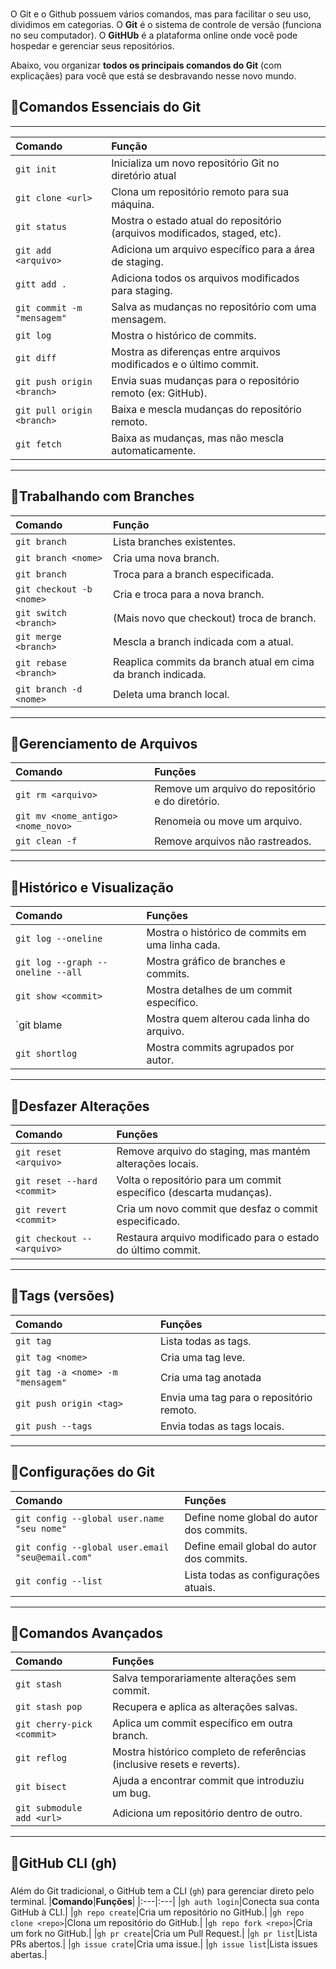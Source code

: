 ###
O Git e o Github possuem vários comandos, mas para facilitar o seu uso, dividimos em categorias.
O **Git** é o sistema de controle de versão (funciona no seu computador).
O **GitHUb** é a plataforma online onde você pode hospedar e gerenciar seus repositórios.

Abaixo, vou organizar **todos os principais comandos do Git** (com explicaçães) para você que está se desbravando nesse novo mundo.  

## 🔹Comandos Essenciais do Git

---
|**Comando**| **Função**|
:---|:---| 
|`git init`|Inicializa um novo repositório Git no diretório atual|
|`git clone <url>`|Clona um repositório remoto para sua máquina.|
|`git status`|Mostra o estado atual do repositório (arquivos modificados, staged, etc).|
|`git add <arquivo>`|Adiciona um arquivo específico para a área de staging.|
|`gitt add .`|Adiciona todos os arquivos modificados para staging.|
|`git commit -m "mensagem"`|Salva as mudanças no repositório com uma mensagem.|
|`git log`| Mostra o histórico de commits.|
|`git diff`|Mostra as diferenças entre arquivos modificados e o último commit.|
|`git push origin <branch>`|Envia suas mudanças para o repositório remoto (ex: GitHub).|
|`git pull origin <branch>`| Baixa e mescla mudanças do repositório remoto.|
|`git fetch`| Baixa as mudanças, mas não mescla automaticamente.|

---
## 🔹Trabalhando com Branches
|**Comando**|**Função**|
|:---|:---|
|`git branch`|Lista branches existentes.|
|`git branch <nome>`|Cria uma nova branch.|
|`git branch`|Troca para a branch especificada.|
|`git checkout -b <nome>`|Cria e troca para a nova branch.|
|`git switch <branch>`|(Mais novo que checkout) troca de branch.|
|`git merge <branch>`|Mescla a branch indicada com a atual.|
|`git rebase <branch>`|Reaplica commits da branch atual em cima da branch indicada.|
|`git branch -d <nome>`|Deleta uma branch local.|

---
## 🔹Gerenciamento de Arquivos
|**Comando**|**Funções**|
|:---|:---|
|`git rm <arquivo>`|Remove um arquivo do repositório e do diretório.|
|`git mv <nome_antigo> <nome_novo>`|Renomeia ou move um arquivo.|
|`git clean -f`|Remove arquivos não rastreados.|

---
## 🔹Histórico e Visualização
|**Comando**|**Funções**|
|:---|:---|
|`git log --oneline`|Mostra o histórico de commits em uma linha cada.|
|`git log --graph --oneline --all`|Mostra gráfico de branches e commits.|
|`git show <commit>`|Mostra detalhes de um commit específico.|
|`git blame <arquivo>|Mostra quem alterou cada linha do arquivo.|
|`git shortlog`|Mostra commits agrupados por autor.|

---
## 🔹Desfazer Alterações
|**Comando**|**Funções**|
|:---|:---|
|`git reset <arquivo>`|Remove arquivo do staging, mas mantém alterações locais.|
|`git reset --hard <commit>`|Volta o repositório para um commit específico (descarta mudanças).|
|`git revert <commit>`| Cria um novo commit que desfaz o commit especificado.|
|`git checkout -- <arquivo>`|Restaura arquivo modificado para o estado do último commit.|

---
## 🔹Tags (versões)
|**Comando**|**Funções**|
|:---|:---|
|`git tag`|Lista todas as tags.|
|`git tag <nome>`|Cria uma tag leve.|
|`git tag -a <nome> -m "mensagem"`|Cria uma tag anotada|
|`git push origin <tag>`|Envia uma tag para o repositório remoto.|
|`git push --tags`|Envia todas as tags locais.|

---
## 🔹Configurações do Git
|**Comando**|**Funções**|
|:---|:---|
|`git config --global user.name "seu nome"`|Define nome global do autor dos commits.|
|`git config --global user.email "seu@email.com"`|Define email global do autor dos commits.|
|`git config --list`|Lista todas as configurações atuais.|

---
## 🔹Comandos Avançados
|**Comando**|**Funções**|
|:---|:---|
|`git stash`|Salva temporariamente alterações sem commit.|
|`git stash pop`|Recupera e aplica as alterações salvas.|
|`git cherry-pick <commit>`| Aplica um commit específico em outra branch.|
|`git reflog`|Mostra histórico completo de referências (inclusive resets e reverts).|
|`git bisect`|Ajuda a encontrar commit que introduziu um bug.|
|`git submodule add <url>`|Adiciona um repositório dentro de outro.|

---
## 🔹GitHub CLI (gh)
### 
Além do Git tradicional, o GitHub tem a CLI (`gh`) para gerenciar direto pelo terminal.
|**Comando**|**Funções**|
|:---|:---|
|`gh auth login`|Conecta sua conta GitHub à CLI.|
|`gh repo create`|Cria um repositório no GitHub.|
|`gh repo clone <repo>`|Clona um repositório do GitHub.|
|`gh repo fork <repo>`|Cria um fork no GitHub.|
|`gh pr create`|Cria um Pull Request.|
|`gh pr list`|Lista PRs abertos.|
|`gh issue crate`|Cria uma issue.|
|`gh issue list`|Lista issues abertas.|
